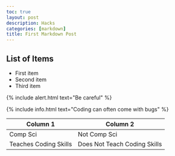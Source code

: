 ```yaml
---
toc: true
layout: post
description: Hacks
categories: [markdown]
title: First Markdown Post
---
```


## List of Items

- First item
- Second item
- Third item

{% include alert.html text="Be careful" %}

{% include info.html text="Coding can often come with bugs" %}

| Column 1 | Column 2 |
|-|-|
| Comp Sci | Not Comp Sci |
| Teaches Coding Skills | Does Not Teach Coding Skills |

